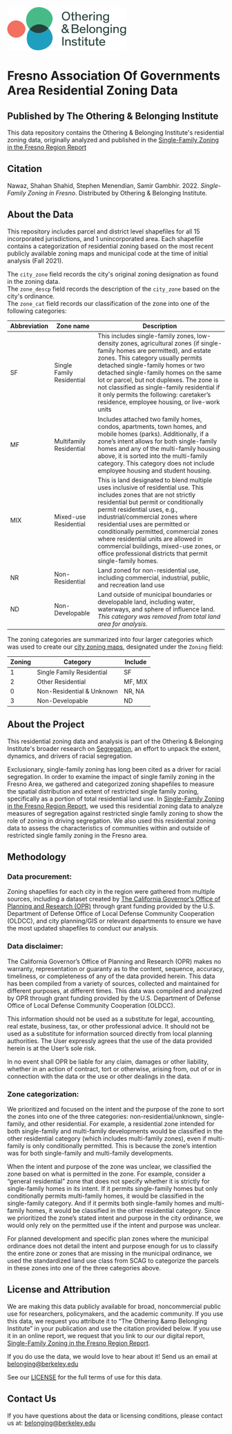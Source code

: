 <img src="obi_logo.png" width="275" height="100">

# Fresno Association Of Governments Area Residential Zoning Data
## Published by The Othering &amp; Belonging Institute

This data repository contains the Othering &amp; Belonging Institute's residential zoning data, originally analyzed and published in the [Single-Family Zoning in the Fresno Region Report](https://belonging.berkeley.edu/single-family-zoning-fresno-region)  

## Citation
Nawaz, Shahan Shahid, Stephen Menendian, Samir Gambhir. 2022. *Single-Family Zoning in Fresno*. Distributed by Othering &amp; Belonging Institute. 

## About the Data
This repository includes parcel and district level shapefiles for all 15 incorporated jurisdictions, and 1 unincorporated area. Each shapefile contains a categorization of residential zoning based on the most recent publicly available zoning maps and municipal code at the time of initial analysis (Fall 2021).  

The `city_zone` field records the city's original zoning designation as found in the zoning data.  
The `zone_descp` field records the description of the `city_zone` based on the city's ordinance.  
 The `zone_cat` field records our classification of the zone into one of the following categories:  
 
 Abbreviation | Zone name | Description
------------ | ------------- | ------------- 
 SF | Single Family Residential | This includes single-family zones, low-density zones, agricultural zones (if single-family homes are permitted), and estate zones. This category usually permits detached single-family homes or two detached single-family homes on the same lot or parcel, but not duplexes. The zone is not classified as single-family residential if it only permits the following: caretaker’s residence, employee housing, or live-work units  
 MF | Multifamily Residential | Includes attached two family homes, condos, apartments, town homes, and mobile homes (parks). Additionally, if a zone’s intent allows for both single-family homes and any of the multi-family housing above, it is sorted into the multi-family category. This category does not include employee housing and student housing.  
 MIX | Mixed-use Residential | This is land designated to blend multiple uses inclusive of residential use. This includes zones that are not strictly residential but permit or conditionally permit residential uses, e.g., industrial/commercial zones where residential uses are permitted or conditionally permitted, commercial zones where residential units are allowed in commercial buildings, mixed-use zones, or office professional districts that permit single-family homes.  
 NR | Non-Residential | Land zoned for non-residential use, including commercial, industrial, public, and recreation land use  
 ND | Non-Developable | Land outside of municipal boundaries or developable land, including water, waterways, and sphere of influence land. *This category was removed from total land area for analysis.*  

The zoning categories are summarized into four larger categories which was used to create our [city zoning maps](https://belonging.berkeley.edu/fresno-region-zoning-maps), designated under the `Zoning` field: 

Zoning | Category | Include | 
------------ | ------------- | -------------
 1 | Single Family Residential | SF  
 2 | Other Residential | MF, MIX  
 0 | Non-Residential & Unknown | NR, NA  
 3 | Non-Developable | ND  

## About the Project
This residential zoning data and analysis is part of the Othering &amp; Belonging Institute's broader research on [Segregation](https://belonging.berkeley.edu/roots-structural-racism-2020), an effort to unpack the extent, dynamics, and drivers of racial segregation. 

Exclusionary, single-family zoning has long been cited as a driver for racial segregation. In order to examine the impact of single family zoning in the Fresno Area, we gathered and categorized zoning shapefiles to measure the spatial distribution and extent of restricted single family zoning, specifically as a portion of total residential land use. In [Single-Family Zoning in the Fresno Region Report](https://belonging.berkeley.edu/single-family-zoning-fresno-region), we used this residential zoning data to analyze measures of segregation against restricted single family zoning to show the role of zoning in driving segregation. We also used this residential zoning data to assess the characteristics of communities within and outside of restricted single family zoning in the Fresno area.

## Methodology

### Data procurement: 
Zoning shapefiles for each city in the region were gathered from multiple sources, including a dataset created by [The California Governor’s Office of Planning and Research (OPR)](https://opr.ca.gov/) through grant funding provided by the U.S. Department of Defense Office of Local Defense Community Cooperation (OLDCC), and city planning/GIS or relevant departments to ensure we have the most updated shapefiles to conduct our analysis.

### Data disclaimer:
The California Governor’s Office of Planning and Research (OPR) makes no warranty, representation or guaranty as to the content, sequence, accuracy, timeliness, or completeness
of any of the data provided herein. This data has been compiled from a variety of sources, collected and maintained for different purposes, at different times. This data was compiled and
analyzed by OPR through grant funding provided by the U.S. Department of Defense Office of Local Defense Community Cooperation (OLDCC).

This information should not be used as a substitute for legal, accounting, real estate, business, tax, or other professional advice. It should not be used as a substitute for information sourced
directly from local planning authorities. The User expressly agrees that the use of the data provided herein is at the User’s sole risk.

In no event shall OPR be liable for any claim, damages or other liability, whether in an action of contract, tort or otherwise, arising from, out of or in connection with the data or the use or other dealings in the data.


### Zone categorization:
We prioritized and focused on the intent and the purpose of the zone to sort the zones into one of the three categories: non-residential/unknown, single-family, and other residential. For example, a residential zone intended for both single-family and multi-family developments would be classified in the other residential category (which includes multi-family zones), even if multi-family is only conditionally permitted. This is because the zone’s intention was for both single-family and multi-family developments. 

When the intent and purpose of the zone was unclear, we classified the zone based on what is permitted in the zone. For example, consider a “general residential” zone that does not specify whether it is strictly for single-family homes in its intent. If it permits single-family homes but only conditionally permits multi-family homes, it would be classified in the single-family category. And if it permits both single-family homes and multi-family homes, it would be classified in the other residential category. Since we prioritized the zone’s stated intent and purpose in the city ordinance, we would only rely on the permitted use if the intent and purpose was unclear.

For planned development and specific plan zones where the municipal ordinance does not detail the intent and purpose enough for us to classify the entire zone or zones that are missing in the municipal ordinance, we used the standardized land use class from SCAG to categorize the parcels in these zones into one of the three categories above.

## License and Attribution
We are making this data publicly available for broad, noncommercial public use for researchers, policymakers, and the academic community. If you use this data, we request you attribute it to “The Othering &amp Belonging Institute” in your publication and use the citation provided below. If you use it in an online report, we request that you link to our our digital report, [Single-Family Zoning in the Fresno Region Report](https://belonging.berkeley.edu/single-family-zoning-fresno-region).  

If you do use the data, we would love to hear about it! Send us an email at <belonging@berkeley.edu>

See our [LICENSE](https://github.com/OtheringBelonging/SANDAGZoning/blob/main/LICENSE) for the full terms of use for this data.

## Contact Us
If you have questions about the data or licensing conditions, please contact us at: <belonging@berkeley.edu> 
